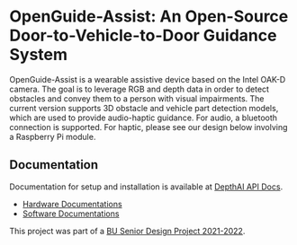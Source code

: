 # OpenGuide-Assist: An Open-Source Door-to-Vehicle-to-Door Guidance System

OpenGuide-Assist is a wearable assistive device based on the Intel OAK-D camera. The goal is to leverage RGB and depth data in order to detect obstacles and convey them to a person with visual impairments. The current version supports 3D obstacle and vehicle part detection models, which are used to provide audio-haptic guidance. For audio, a bluetooth connection is supported. For haptic, please see our design below involving a Raspberry Pi module. 


<a name="documentation"></a> 
## Documentation
Documentation for setup and installation is available at [DepthAI API Docs](https://docs.luxonis.com/projects/api/en/latest/install/).
* [Hardware Documentations](https://github.com/OwenZhang001122/Open-Guide-OAK-D/blob/main/README_Hardware.md)
* [Software Documentations](https://github.com/OwenZhang001122/Open-Guide-OAK-D/blob/main/README_Software.md)

This project was part of a [BU Senior Design Project 2021-2022](https://github.com/amg1998/BUSeniorDesign-Opticle-21-22).

